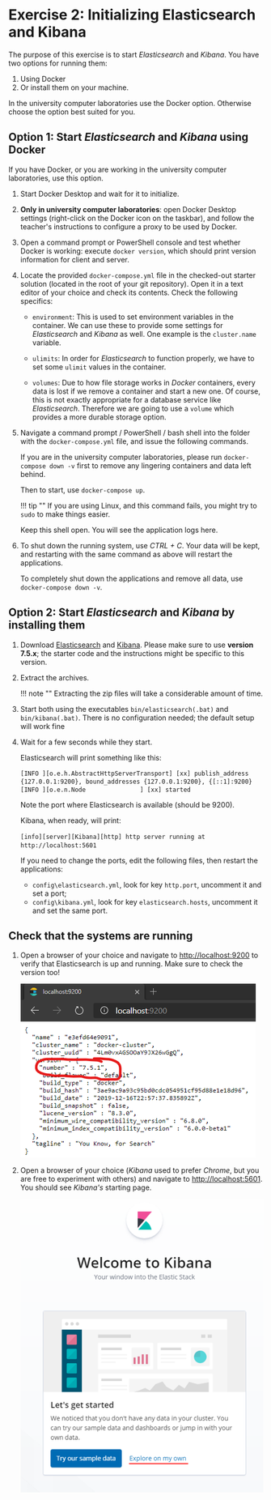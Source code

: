 # Exercise 2: Initializing Elasticsearch and Kibana

The purpose of this exercise is to start _Elasticsearch_ and _Kibana_. You have two options for running them:

1. Using Docker
1. Or install them on your machine.

In the university computer laboratories use the Docker option. Otherwise choose the option best suited for you.

## Option 1: Start _Elasticsearch_ and _Kibana_ using Docker

If you have Docker, or you are working in the university computer laboratories, use this option.

1. Start Docker Desktop and wait for it to initialize.

1. **Only in university computer laboratories**: open Docker Desktop settings (right-click on the Docker icon on the taskbar), and follow the teacher's instructions to configure a proxy to be used by Docker.

1. Open a command prompt or PowerShell console and test whether Docker is working: execute `docker version`, which should print version information for client and server.

1. Locate the provided `docker-compose.yml` file in the checked-out starter solution (located in the root of your git repository). Open it in a text editor of your choice and check its contents. Check the following specifics:

    - `environment`: This is used to set environment variables in the container. We can use these to provide some settings for _Elasticsearch_ and _Kibana_ as well. One example is the `cluster.name` variable.

    - `ulimits`: In order for _Elasticsearch_ to function properly, we have to set some `ulimit` values in the container.

    - `volumes`: Due to how file storage works in _Docker_ containers, every data is lost if we remove a container and start a new one. Of course, this is not exactly appropriate for a database service like _Elasticsearch_. Therefore we are going to use a `volume` which provides a more durable storage option.

1. Navigate a command prompt / PowerShell / bash shell into the folder with the `docker-compose.yml` file, and issue the following commands.

    If you are in the university computer laboratories, please run `docker-compose down -v` first to remove any lingering containers and data left behind.

    Then to start, use `docker-compose up`.

    !!! tip ""
        If you are using Linux, and this command fails, you might try to `sudo` to make things easier.

    Keep this shell open. You will see the application logs here.

1. To shut down the running system, use _CTRL + C_. Your data will be kept, and restarting with the same command as above will restart the applications.

    To completely shut down the applications and remove all data, use `docker-compose down -v`.

## Option 2: Start _Elasticsearch_ and _Kibana_ by installing them

1. Download [Elasticsearch](https://www.elastic.co/downloads/past-releases/elasticsearch-7-5-1) and [Kibana](https://www.elastic.co/downloads/past-releases/kibana-7-5-1). Please make sure to use **version 7.5.x**; the starter code and the instructions might be specific to this version.

1. Extract the archives.

    !!! note ""
        Extracting the zip files will take a considerable amount of time.

1. Start both using the executables `bin/elasticsearch(.bat)` and `bin/kibana(.bat)`. There is no configuration needed; the default setup will work fine

1. Wait for a few seconds while they start.

    Elasticsearch will print something like this:

    ```
    [INFO ][o.e.h.AbstractHttpServerTransport] [xx] publish_address {127.0.0.1:9200}, bound_addresses {127.0.0.1:9200}, {[::1]:9200}
    [INFO ][o.e.n.Node               ] [xx] started
    ```

    Note the port where Elasticsearch is available (should be 9200).

    Kibana, when ready, will print:

    `[info][server][Kibana][http] http server running at http://localhost:5601`

    If you need to change the ports, edit the following files, then restart the applications:

    - `config\elasticsearch.yml`, look for key `http.port`, uncomment it and set a port;
    - `config\kibana.yml`, look for key `elasticsearch.hosts`, uncomment it and set the same port.

## Check that the systems are running

1. Open a browser of your choice and navigate to <http://localhost:9200> to verify that Elasticsearch is up and running. Make sure to check the version too!

    ![Elasticsearch version](images/elasticsearch-version.png)

1. Open a browser of your choice (_Kibana_ used to prefer _Chrome_, but you are free to experiment with others) and navigate to <http://localhost:5601>. You should see _Kibana's_ starting page.

    ![Kibana started](images/kibana-started.png)
